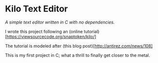 # Kilo Text Editor

*A simple text editor written in C with no dependencies.*

I wrote this project following an (online tutorial)[https://viewsourcecode.org/snaptoken/kilo/]

The tutorial is modeled after (this blog post)[http://antirez.com/news/108]

This is my first project in C; what a thrill to finally get closer to the metal.

